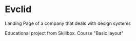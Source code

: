 # Evclid

Landing Page of a company that deals with design systems

Educational project from Skillbox. Course "Basic layout"
